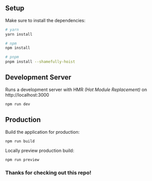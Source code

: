 ## Setup

Make sure to install the dependencies:

```bash
# yarn
yarn install

# npm
npm install

# pnpm
pnpm install --shamefully-hoist
```

## Development Server

Runs a development server with HMR _(Hot Module Replacement)_ on http://localhost:3000

```bash
npm run dev
```

## Production

Build the application for production:

```bash
npm run build
```

Locally preview production build:

```bash
npm run preview
```

### Thanks for checking out this repo!

